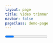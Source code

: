 ```yaml
---
layout: page
title: Video trimmer
navbar: false
pageClass: demo-page
---
```


<script setup lang="ts">
import 'media-trimmer'
import { ref, watchEffect } from 'vue'
import { trim } from 'media-trimmer'
import { type LoadInfo, type TrimState } from 'media-trimmer'

const videoEditorContainer = ref<HTMLElement>()

const source = ref('')
const state = ref<TrimState>()

const progress = ref(0)
const trimmedBlob = ref<Blob>()
const resultUrl = ref<string>()

watchEffect((onCleanup) => {
  const blob = trimmedBlob.value
  const blobUrl = (resultUrl.value = blob ? URL.createObjectURL(blob) : '')
  resultUrl.value = blobUrl
  onCleanup(() => URL.revokeObjectURL(blobUrl))
})

const exportVideo = async () => {
  trimmedBlob.value = undefined
  if (!state.value) return

  try {
    trimmedBlob.value = await trim(source.value, {
      ...state.value,
      onProgress: (value) => (progress.value = value),
    })
  } catch (error) {
    alert(error)
  }
}

const onChange = (event: CustomEvent<TrimState>) => {
  console.log(event.type, event.detail)
  state.value = event.detail
}

const onLoad = (event: CustomEvent<LoadInfo>) => {
  console.log(event.type, event.detail)
  state.value = { start: 0, end: event.detail.duration, mute: false }
}

const onError = (event: CustomEvent<unknown>) => console.error(event.detail)

const inputFile = ref<File>()
const onInputFile = (event: Event) => {
  const file = (event.target as HTMLInputElement).files?.[0]
  if (file) {
    inputFile.value = file
    URL.revokeObjectURL(source.value)
    source.value = URL.createObjectURL(file)
  }
}
</script>

<div class="demo-container">
  <media-trimmer
    class="block w-full p-0.5rem box-border"
    :source="source"
    :state="state"
    :onChange="onChange"
    :onLoad="onLoad"
    :onError="onError"
  ></media-trimmer>
  <progress class="block w-full border-0" :value="progress" max="1" />
  <div class="flex items-center">
    <input
      type="file"
      accept="video/*"
      :onInput="onInputFile"
    />
    <button
      type="button"
      :onClick="exportVideo"
      :disabled="!state"
      style="padding: 1rem; border: solid white"
    >
      Export
    </button>
        <a
          v-if="resultUrl"
          :href="resultUrl"
          target="_blank"
          :download="`trimmed${inputFile ? '-' + inputFile.name : ''}.mp4`"
        >
          Download
        </a>

  </div>
  <video
    :src="resultUrl"
    height="300"
    autoplay="true"
    playsInline
    controls
    :class="!resultUrl && 'hidden'"
  />
</div>
